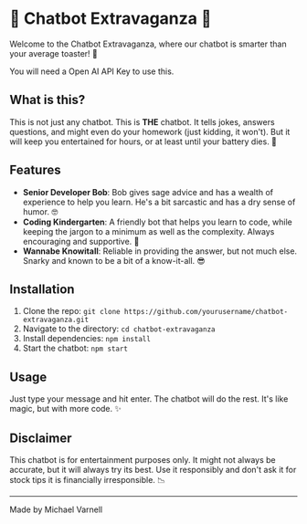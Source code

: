 # 🤖 Chatbot Extravaganza 🎉

Welcome to the Chatbot Extravaganza, where our chatbot is smarter than your average toaster! 🥳

You will need a Open AI API Key to use this.

## What is this?

This is not just any chatbot. This is **THE** chatbot. It tells jokes, answers questions, and might even do your homework (just kidding, it won't). But it will keep you entertained for hours, or at least until your battery dies. 🔋

## Features

- **Senior Developer Bob**: Bob gives sage advice and has a wealth of experience to help you learn. He's a bit sarcastic and has a dry sense of humor. 🤓
- **Coding Kindergarten**: A friendly bot that helps you learn to code, while keeping the jargon to a minimum as well as the complexity. Always encouraging and supportive. 🧸
- **Wannabe Knowitall**: Reliable in providing the answer, but not much else. Snarky and known to be a bit of a know-it-all. 😎

## Installation

1. Clone the repo: `git clone https://github.com/yourusername/chatbot-extravaganza.git`
2. Navigate to the directory: `cd chatbot-extravaganza`
3. Install dependencies: `npm install`
4. Start the chatbot: `npm start`

## Usage

Just type your message and hit enter. The chatbot will do the rest. It's like magic, but with more code. ✨



## Disclaimer

This chatbot is for entertainment purposes only. It might not always be accurate, but it will always try its best. Use it responsibly and don't ask it for stock tips it is financially irresponsible. 📉

---

Made by Michael Varnell
